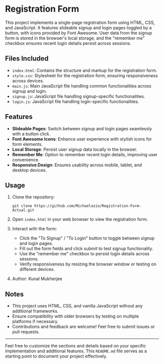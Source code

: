 
# Registration Form

This project implements a single-page registration form using HTML, CSS, and JavaScript. It features slideable signup and login pages toggled by a button, with icons provided by Font Awesome. User data from the signup form is stored in the browser's local storage, and the "remember me" checkbox ensures recent login details persist across sessions.

## Files Included

- `index.html`: Contains the structure and markup for the registration form.
- `style.css`: Stylesheet for the registration form, ensuring responsiveness across devices.
- `main.js`: Main JavaScript file handling common functionalities across signup and login.
- `signup.js`: JavaScript file handling signup-specific functionalities.
- `login.js`: JavaScript file handling login-specific functionalities.

## Features

- **Slideable Pages**: Switch between signup and login pages seamlessly with a button click.
- **Font Awesome Icons**: Enhance user experience with stylish icons for form elements.
- **Local Storage**: Persist user signup data locally in the browser.
- **Remember Me**: Option to remember recent login details, improving user convenience.
- **Responsive Design**: Ensures usability across mobile, tablet, and desktop devices.

## Usage

1. Clone the repository:
   ```
   git clone https://github.com/Michaelazio/Registration-Form-Actual.git
   ```

2. Open `index.html` in your web browser to view the registration form.

3. Interact with the form:
   - Click the "To Signup" / "To Login" button to toggle between signup and login pages.
   - Fill out the form fields and click submit to test signup functionality.
   - Use the "remember me" checkbox to persist login details across sessions.
   - Verify responsiveness by resizing the browser window or testing on different devices.
4. Author: Kunal Mukherjee

## Notes

- This project uses HTML, CSS, and vanilla JavaScript without any additional frameworks.
- Ensure compatibility with older browsers by testing on multiple platforms if necessary.
- Contributions and feedback are welcome! Feel free to submit issues or pull requests.

---

Feel free to customize the sections and details based on your specific implementation and additional features. This `README.md` file serves as a starting point to document your project effectively.